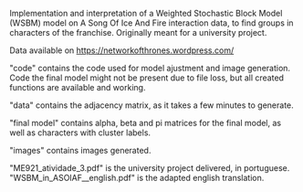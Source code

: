 Implementation and interpretation of a Weighted Stochastic Block Model (WSBM) model on A Song Of Ice And Fire interaction data, to find groups in characters of the franchise. Originally meant for a university project.

Data available on https://networkofthrones.wordpress.com/

"code" contains the code used for model ajustment and image generation. Code the final model might not be present due to file loss, but all created functions are available and working.

"data" contains the adjacency matrix, as it takes a few minutes to generate.

"final model" contains alpha, beta and pi matrices for the final model, as well as characters with cluster labels.

"images" contains images generated.

"ME921_atividade_3.pdf" is the university project delivered, in portuguese. "WSBM_in_ASOIAF__english.pdf" is the adapted english translation.
